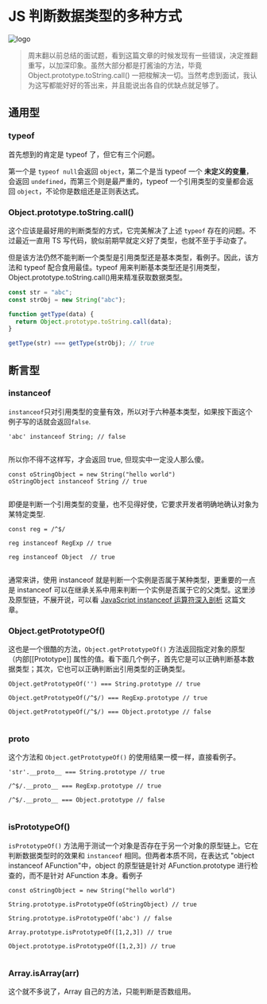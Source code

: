 # JS 判断数据类型的多种方式

![logo](https://edge.yancey.app/beg/kv9wow9.png)

> 周末翻以前总结的面试题，看到这篇文章的时候发现有一些错误，决定推翻重写，以加深印象。虽然大部分都是打酱油的方法，毕竟 Object.prototype.toString.call() 一把梭解决一切。当然考虑到面试，我认为这写都能好好的答出来，并且能说出各自的优缺点就足够了。

## 通用型

### typeof

首先想到的肯定是 typeof 了，但它有三个问题。

第一个是 `typeof null`会返回 `object`，第二个是当 typeof 一个 **未定义的变量**，会返回 `undefined`，而第三个则是最严重的，typeof 一个引用类型的变量都会返回 `object`，不论你是数组还是正则表达式。

### Object.prototype.toString.call()

这个应该是最好用的判断类型的方式，它完美解决了上述 `typeof` 存在的问题。不过最近一直用 TS 写代码，貌似前期早就定义好了类型，也就不至于手动查了。

但是该方法仍然不能判断一个类型是引用类型还是基本类型，看例子。因此，该方法和 typeof 配合食用最佳。typeof 用来判断基本类型还是引用类型，Object.prototype.toString.call()用来精准获取数据类型。

```js
const str = "abc";
const strObj = new String("abc");

function getType(data) {
  return Object.prototype.toString.call(data);
}

getType(str) === getType(strObj); // true
```

## 断言型

### instanceof

`instanceof`只对引用类型的变量有效，所以对于六种基本类型，如果按下面这个例子写的话就会返回`false`.

```
'abc' instanceof String; // false


```

所以你不得不这样写，才会返回 true, 但现实中一定没人那么傻。

```
const oStringObject = new String("hello world")
oStringObject instanceof String // true


```

即便是判断一个引用类型的变量，也不见得好使，它要求开发者明确地确认对象为某特定类型.

```
const reg = /^$/

reg instanceof RegExp // true

reg instanceof Object  // true


```

通常来讲，使用 instanceof 就是判断一个实例是否属于某种类型，更重要的一点是 instanceof 可以在继承关系中用来判断一个实例是否属于它的父类型。这里涉及原型链，不展开说，可以看 [JavaScript instanceof 运算符深入剖析](https://www.ibm.com/developerworks/cn/web/1306_jiangjj_jsinstanceof/index.html) 这篇文章。

### Object.getPrototypeOf()

这也是一个很酷的方法，`Object.getPrototypeOf()` 方法返回指定对象的原型（内部[[Prototype]] 属性的值。看下面几个例子，首先它是可以正确判断基本数据类型；其次，它也可以正确判断出引用类型的正确类型。

```
Object.getPrototypeOf('') === String.prototype // true

Object.getPrototypeOf(/^$/) === RegExp.prototype // true

Object.getPrototypeOf(/^$/) === Object.prototype // false


```

### **proto**

这个方法和 `Object.getPrototypeOf()` 的使用结果一模一样，直接看例子。

```
'str'.__proto__ === String.prototype // true

/^$/.__proto__ === RegExp.prototype // true

/^$/.__proto__ === Object.prototype // false


```

### isPrototypeOf()

`isPrototypeOf()` 方法用于测试一个对象是否存在于另一个对象的原型链上。它在判断数据类型时的效果和 `instanceof` 相同。但两者本质不同，在表达式 "object instanceof AFunction"中，object 的原型链是针对 AFunction.prototype 进行检查的，而不是针对 AFunction 本身。看例子

```
const oStringObject = new String("hello world")

String.prototype.isPrototypeOf(oStringObject) // true

String.prototype.isPrototypeOf('abc') // false

Array.prototype.isPrototypeOf([1,2,3]) // true

Object.prototype.isPrototypeOf([1,2,3]) // true


```

### Array.isArray(arr)

这个就不多说了，Array 自己的方法，只能判断是否数组用。

